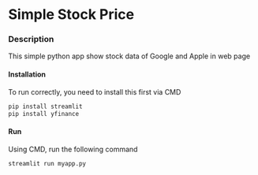 # Simple Stock Price

### Description 

This simple python app show stock data of Google and Apple in web page

#### Installation 

To run correctly, you need to install this first via CMD

```sh
pip install streamlit
pip install yfinance
``` 

#### Run 

Using CMD, run the following command

```sh
streamlit run myapp.py
``` 